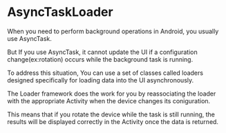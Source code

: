 # AsyncTaskLoader
 When you need to perform background operations in Android,
 you usually use AsyncTask.
 
 But If you use AsyncTask, it cannot update the UI 
 if a configuration change(ex:rotation) occurs while the background task is running.
 
 To address this situation, You can use a set of classes called loaders designed specifically for loading
 data into the UI asynchronously.
 
 The Loader framework does the work for you by reassociating the loader with the
 appropriate Activity when the device changes its coniguration.
 
 This means that if you rotate the device while the task is still running,
 the results will be displayed correctly in the Activity once the data is returned.